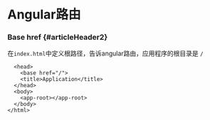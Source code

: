 # Angular路由

### Base href {#articleHeader2}

在`index.html`中定义根路径，告诉angular路由，应用程序的根目录是 `/`

```
  <head>
    <base href="/">
    <title>Application</title>
  </head>
  <body>
    <app-root></app-root>
  </body>
</html>
```



